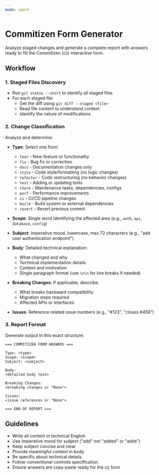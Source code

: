 ```yaml
---
mode: agent
---
```


# Commitizen Form Generator

Analyze staged changes and generate a complete report with answers ready to fill the Commitizen (cz) interactive form.

## Workflow

### 1. Staged Files Discovery

- Run `git status --short` to identify all staged files
- For each staged file:
  - Get the diff using `git diff --staged <file>`
  - Read file content to understand context
  - Identify the nature of modifications

### 2. Change Classification

Analyze and determine:

- **Type**: Select one from:
  - `feat` - New feature or functionality
  - `fix` - Bug fix or correction
  - `docs` - Documentation changes only
  - `style` - Code style/formatting (no logic changes)
  - `refactor` - Code restructuring (no behavior changes)
  - `test` - Adding or updating tests
  - `chore` - Maintenance tasks, dependencies, configs
  - `perf` - Performance improvements
  - `ci` - CI/CD pipeline changes
  - `build` - Build system or external dependencies
  - `revert` - Revert previous commit

- **Scope**: Single word identifying the affected area (e.g., `auth`, `api`, `database`, `config`)

- **Subject**: Imperative mood, lowercase, max 72 characters (e.g., "add user authentication endpoint")

- **Body**: Detailed technical explanation:
  - What changed and why
  - Technical implementation details
  - Context and motivation
  - Single paragraph format (use `\n\n` for line breaks if needed)

- **Breaking Changes**: If applicable, describe:
  - What breaks backward compatibility
  - Migration steps required
  - Affected APIs or interfaces

- **Issues**: Reference related issue numbers (e.g., "#123", "closes #456")

### 3. Report Format

Generate output in this exact structure:

```
=== COMMITIZEN FORM ANSWERS ===

Type: <type>
Scope: <scope>
Subject: <subject>

Body:
<detailed body text>

Breaking Changes:
<breaking changes or "None">

Issues:
<issue references or "None">

=== END OF REPORT ===
```

## Guidelines

- Write all content in technical English
- Use imperative mood for subject ("add" not "added" or "adds")
- Keep subject concise and clear
- Provide meaningful context in body
- Be specific about technical details
- Follow conventional commits specification
- Ensure answers are copy-paste ready for the cz form
